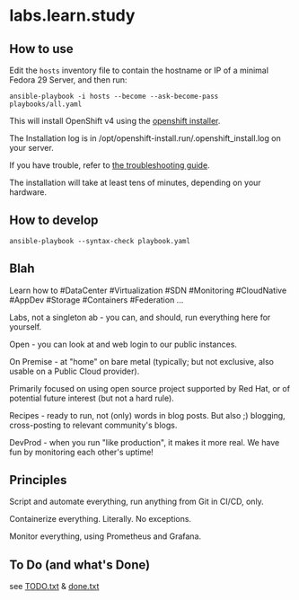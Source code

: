 # labs.learn.study

## How to use

Edit the `hosts` inventory file to contain the hostname or IP of a minimal Fedora 29 Server, and then run:

    ansible-playbook -i hosts --become --ask-become-pass playbooks/all.yaml

This will install OpenShift v4 using the [openshift installer](https://github.com/openshift/installer).

The Installation log is in /opt/openshift-install.run/.openshift_install.log on your server.

If you have trouble, refer to [the troubleshooting guide](https://github.com/openshift/installer/blob/master/docs/user/troubleshooting.md).

The installation will take at least tens of minutes, depending on your hardware.

## How to develop

    ansible-playbook --syntax-check playbook.yaml

## Blah

Learn how to #DataCenter #Virtualization #SDN #Monitoring #CloudNative #AppDev #Storage #Containers #Federation ...

Labs, not a singleton ab - you can, and should, run everything here for yourself.

Open - you can look at and web login to our public instances.

On Premise - at "home" on bare metal (typically; but not exclusive, also usable on a Public Cloud provider).

Primarily focused on using open source project supported by Red Hat, or of potential future interest (but not a hard rule).

Recipes - ready to run, not (only) words in blog posts.   But also ;) blogging, cross-posting to relevant community's blogs.

DevProd - when you run "like production", it makes it more real.  We have fun by monitoring each other's uptime!

## Principles

Script and automate everything, run anything from Git in CI/CD, only.

Containerize everything.  Literally.  No exceptions.

Monitor everything, using Prometheus and Grafana.

## To Do (and what's Done)

see [TODO.txt](TODO.txt) & [done.txt](done.txt)
